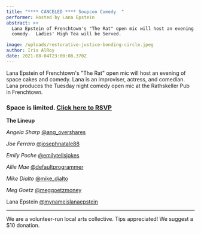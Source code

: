 ```yaml
---
title: "**** CANCELED **** Soupcon Comedy  "
performer: Hosted by Lana Epstein
abstract: >+
  Lana Epstein of Frenchtown's "The Rat" open mic will host an evening of
  comedy.  Ladies' High Tea will be Served.

image: /uploads/restorative-justice-bonding-circle.jpeg
author: Iris AlRoy
date: 2021-08-04T23:00:08.370Z
---
```

Lana Epstein of Frenchtown's "The Rat" open mic will host an evening of space cakes and comedy. Lana is an improviser, actress, and comedian. Lana produces the Tuesday night comedy open mic at the Rathskeller Pub in Frenchtown.    [](https://www.instagram.com/mynameislanaepstein/?hl=en)

### **Space is limited. [Click here to RSVP](https://docs.google.com/forms/d/e/1FAIpQLSdB8LKMqXcK0waFzERgIATX09wSVyn_C938ZnZMv0Kb2cyF6Q/viewform)**

**The Lineup**

*Angela Sharp*  [@ang_overshares](https://www.instagram.com/ang_overshares/?hl=en) 

*Joe Ferraro* [@josephnatale88](https://www.instagram.com/josephnatale88/) 

*Emily Poche* [@emilytellsjokes](https://twitter.com/emilytellsjokes?lang=en)

*Allie Mae* [@defaultprogrammer](https://www.instagram.com/defaultprogrammer/?hl=en) 

*Mike Dialto* [@mike_dialto](https://www.instagram.com/mike_dialto/?hl=en) 

*Meg Goetz* [@meggoetzmoney](https://www.instagram.com/meggoetzmoney/?hl=en) 

Lana Epstein [@mynameislanaepstein](https://www.instagram.com/mynameislanaepstein/?hl=en)

--------

We are a volunteer-run local arts collective. Tips appreciated! We suggest a $10 donation.